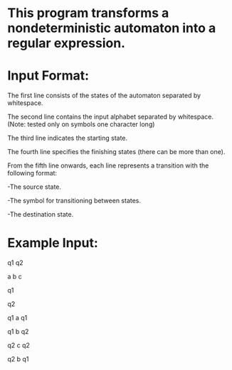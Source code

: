# This program transforms a nondeterministic automaton into a regular expression.



# Input Format:

The first line consists of the states of the automaton separated by whitespace.

The second line contains the input alphabet separated by whitespace. (Note: tested only on symbols one character long)

The third line indicates the starting state.

The fourth line specifies the finishing states (there can be more than one).

From the fifth line onwards, each line represents a transition with the following format:

  -The source state.

  -The symbol for transitioning between states.

  -The destination state.




# Example Input:
q1 q2

a b c

q1

q2

q1 a q1

q1 b q2

q2 c q2

q2 b q1                 
